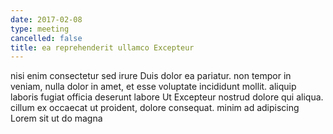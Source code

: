 ```yaml
---
date: 2017-02-08
type: meeting
cancelled: false
title: ea reprehenderit ullamco Excepteur
---
```

nisi enim consectetur sed irure Duis dolor ea pariatur. non tempor in veniam, nulla dolor in amet, et esse voluptate incididunt mollit. aliquip laboris fugiat officia deserunt labore Ut Excepteur nostrud dolore qui aliqua. cillum ex occaecat ut proident, dolore consequat. minim ad adipiscing Lorem sit ut do magna